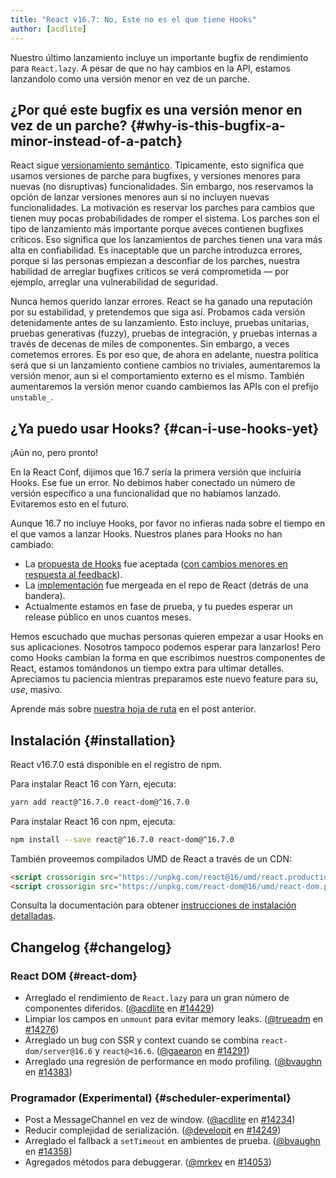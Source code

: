 ```yaml
---
title: "React v16.7: No, Este no es el que tiene Hooks"
author: [acdlite]
---
```


Nuestro último lanzamiento incluye un importante bugfix de rendimiento para `React.lazy`. A pesar de que no hay cambios en la API, estamos lanzandolo como una versión menor en vez de un parche.

## ¿Por qué este bugfix es una versión menor en vez de un parche? {#why-is-this-bugfix-a-minor-instead-of-a-patch}

React sigue [versionamiento semántico](/docs/faq-versioning.html). Tipicamente, esto significa que usamos versiones de parche para bugfixes, y versiones menores para nuevas (no disruptivas) funcionalidades. Sin embargo, nos reservamos la opción de lanzar versiones menores aun si no incluyen nuevas funcionalidades. La motivación es reservar los parches para cambios que tienen muy pocas probabilidades de romper el sistema. Los parches son el tipo de lanzamiento más importante porque aveces contienen bugfixes críticos. Eso significa que los lanzamientos de parches tienen una vara más alta en confiabilidad. Es inaceptable que un parche introduzca errores, porque si las personas empiezan a desconfiar de los parches, nuestra habilidad de arreglar bugfixes críticos se verá comprometida — por ejemplo, arreglar una vulnerabilidad de seguridad.

Nunca hemos querido lanzar errores. React se ha ganado una reputación por su estabilidad, y pretendemos que siga así. Probamos cada versión detenidamente antes de su lanzamiento. Esto incluye, pruebas unitarias, pruebas generativas (fuzzy), pruebas de integración, y pruebas internas a través de decenas de miles de componentes. Sin embargo, a veces cometemos errores. Es por eso que, de ahora en adelante, nuestra política será que si un lanzamiento contiene cambios no triviales, aumentaremos la versión menor, aun si el comportamiento externo es el mismo. También aumentaremos la versión menor cuando cambiemos las APIs con el prefijo `unstable_`.

## ¿Ya puedo usar Hooks? {#can-i-use-hooks-yet}

¡Aún no, pero pronto!

En la React Conf, dijimos que 16.7 sería la primera versión que incluiría Hooks. Ese fue un error. No debimos haber conectado un número de versión específico a una funcionalidad que no habíamos lanzado. Evitaremos esto en el futuro.

Aunque 16.7 no incluye Hooks, por favor no infieras nada sobre el tiempo en el que vamos a lanzar Hooks. Nuestros planes para Hooks no han cambiado:

- La [propuesta de Hooks](https://github.com/reactjs/rfcs/pull/68) fue aceptada ([con cambios menores en respuesta al feedback](https://github.com/reactjs/rfcs/pull/68#issuecomment-439314884)).
- La [implementación](https://github.com/facebook/react/commit/7bee9fbdd49aa5b9365a94b0ddf6db04bc1bf51c) fue mergeada en el repo de React (detrás de una bandera).
- Actualmente estamos en fase de prueba, y tu puedes esperar un release público en unos cuantos meses.

Hemos escuchado que muchas personas quieren empezar a usar Hooks en sus aplicaciones. Nosotros tampoco podemos esperar para lanzarlos! Pero como Hooks cambian la forma en que escribimos nuestros componentes de React, estamos tomándonos un tiempo extra para ultimar detalles. Apreciamos tu paciencia mientras preparamos este nuevo feature para su, *use*, masivo.

Aprende más sobre [nuestra hoja de ruta](/blog/2018/11/27/react-16-roadmap.html) en el post anterior.


## Instalación {#installation}

React v16.7.0 está disponible en el registro de npm.

Para instalar React 16 con Yarn, ejecuta:

```bash
yarn add react@^16.7.0 react-dom@^16.7.0
```

Para instalar React 16 con npm, ejecuta:

```bash
npm install --save react@^16.7.0 react-dom@^16.7.0
```

También proveemos compilados UMD de React a través de un CDN:

```html
<script crossorigin src="https://unpkg.com/react@16/umd/react.production.min.js"></script>
<script crossorigin src="https://unpkg.com/react-dom@16/umd/react-dom.production.min.js"></script>
```

Consulta la documentación para obtener [instrucciones de instalación detalladas](/docs/installation.html).

## Changelog {#changelog}

### React DOM {#react-dom}

* Arreglado el rendimiento de `React.lazy` para un gran número de componentes diferidos. ([@acdlite](http://github.com/acdlite) en [#14429](https://github.com/facebook/react/pull/14429))
* Limpiar los campos en `unmount` para evitar memory leaks. ([@trueadm](http://github.com/trueadm) en [#14276](https://github.com/facebook/react/pull/14276))
* Arreglado un bug con SSR y context cuando se combina `react-dom/server@16.6` y `react@<16.6`. ([@gaearon](http://github.com/gaearon) en [#14291](https://github.com/facebook/react/pull/14291))
* Arreglado una regresión de performance en modo profiling. ([@bvaughn](http://github.com/bvaughn) en [#14383](https://github.com/facebook/react/pull/14383))

### Programador (Experimental) {#scheduler-experimental}

* Post a MessageChannel en vez de window. ([@acdlite](http://github.com/acdlite) en [#14234](https://github.com/facebook/react/pull/14234))
* Reducir complejidad de serialización. ([@developit](http://github.com/developit) en [#14249](https://github.com/facebook/react/pull/14249))
* Arreglado el fallback a `setTimeout` en ambientes de prueba. ([@bvaughn](http://github.com/bvaughn) en [#14358](https://github.com/facebook/react/pull/14358))
* Agregados métodos para debuggerar. ([@mrkev](http://github.com/mrkev) en [#14053](https://github.com/facebook/react/pull/14053))
